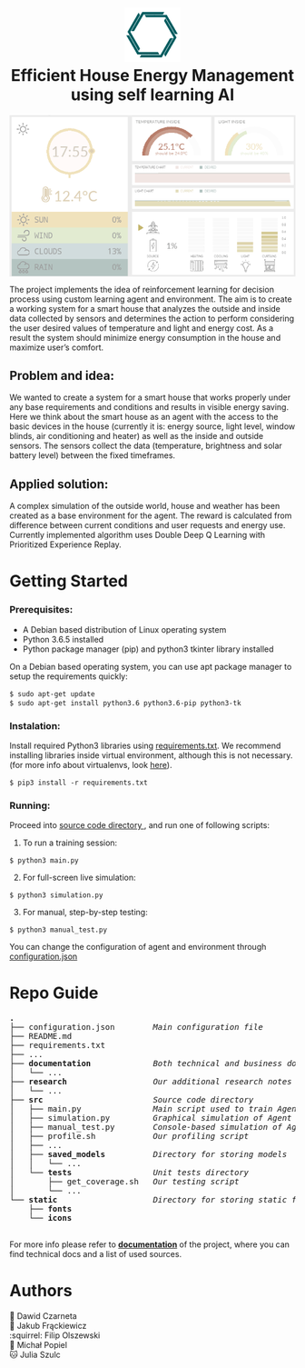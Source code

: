 
<h1 align="center">
  <img src="https://github.com/JuliaSzulc/Efficient-House-Energy-Management-Using-Self-Learning-AI/blob/master/static/img/logo.png" alt="logo" width="100"></br>
  Efficient House Energy Management
  </br>
  using self learning AI
</h1>
<p align="center">
<img style="text-align: center;" align="center" src="https://github.com/JuliaSzulc/Efficient-House-Energy-Management-Using-Self-Learning-AI/blob/master/static/img/sim.gif">
</p>

The project implements the idea of reinforcement learning for decision process using custom learning agent and environment. The aim is to create a working system for a smart house that analyzes the outside and inside data collected by sensors and determines the action to perform considering the user desired values of temperature and light and energy cost. As a result the system should minimize energy consumption in the house and maximize user’s comfort.    

  
## Problem and idea:  
We wanted to create a system for a smart house that works properly under any base requirements and conditions and results in visible energy saving.
Here we think about the smart house as an agent with the access to the basic devices in the house (currently it is: energy source, light level, window blinds, air conditioning and heater) as well as the inside and outside sensors. The sensors collect the data (temperature, brightness and solar battery level) between the fixed timeframes.

## Applied solution:
A complex simulation of the outside world, house and weather has been created as a base environment for the agent. The reward is calculated from difference between current conditions and user requests and energy use. Currently implemented algorithm uses Double Deep Q Learning with Prioritized Experience Replay.  

# Getting Started

### Prerequisites:

 - A Debian based distribution of Linux operating system
 - Python 3.6.5 installed
 - Python package manager (pip) and python3 tkinter library installed
 
 On a Debian based operating system, you can use apt package manager to setup the requirements quickly:
 ```
 $ sudo apt-get update
 $ sudo apt-get install python3.6 python3.6-pip python3-tk
 ```

### Instalation:

Install required Python3 libraries using [requirements.txt](https://github.com/JuliaSzulc/RL-for-decission-process/tree/master/requirements.txt). We recommend installing libraries inside virtual environment, although this is not necessary. (for more info about virtualenvs, look [here](http://docs.python-guide.org/en/latest/dev/virtualenvs/)). 
  
```
$ pip3 install -r requirements.txt
```

### Running:
Proceed into [source code directory ](https://github.com/JuliaSzulc/RL-for-decission-process/tree/master/requirements.txt), and run one of following scripts:

1. To run a training session:
```
$ python3 main.py
```
2. For full-screen live simulation:
```
$ python3 simulation.py
```
3. For manual, step-by-step testing:
```
$ python3 manual_test.py
```
You can change the configuration of agent and environment through [configuration.json](https://github.com/JuliaSzulc/RL-for-decission-process/tree/master/configuration.json)

# Repo Guide
<pre>
<b>.</b>
├── configuration.json       <i> Main configuration file </i>
├── README.md
├── requirements.txt
├── ...
├── <b>documentation</b>            <i> Both technical and business documentation of the project </i>
│   └── ...
├── <b>research</b>                 <i> Our additional research notes </i>
│   └── ...
├── <b>src</b>                      <i> Source code directory </i>
│   ├── main.py              <i> Main script used to train Agent </i>
│   ├── simulation.py        <i> Graphical simulation of Agent at work </i>
│   ├── manual_test.py       <i> Console-based simulation of Agent and Environment</i>
│   ├── profile.sh           <i> Our profiling script</i>
│   ├── ...
│   ├── <b>saved_models</b>         <i> Directory for storing models </i>
│   │   └── ...
│   └── <b>tests</b>                <i> Unit tests directory </i>
│       ├── get_coverage.sh  <i> Our testing script </i>
│       └── ...
└── <b>static</b>                   <i> Directory for storing static files </i>
    ├── <b>fonts</b> 
    └── <b>icons</b> 
 </pre>

For more info please refer to [**documentation**](https://github.com/JuliaSzulc/RL-for-decission-process/tree/master/documentation) of the project, where you can find technical docs and a list of used sources.
  
  
# Authors

:bear: Dawid Czarneta  
:tiger2: Jakub Frąckiewicz  
:squirrel: Filip Olszewski  
:boar: Michał Popiel  
:cat: Julia Szulc  
